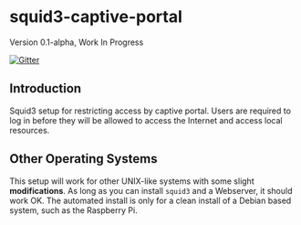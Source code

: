 # squid3-captive-portal
Version 0.1-alpha, Work In Progress

[![Gitter](https://badges.gitter.im/codebucketdev/squid3-captive-portal.svg)](https://gitter.im/codebucketdev/squid3-captive-portal?utm_source=badge&utm_medium=badge&utm_campaign=pr-badge)

## Introduction

Squid3 setup for restricting access by captive portal. Users are required to log in before they will be allowed to access the Internet and access local resources.

## Other Operating Systems

This setup will work for other UNIX-like systems with some slight **modifications**. As long as you can install `squid3` and a Webserver, it should work OK. The automated install is only for a clean install of a Debian based system, such as the Raspberry Pi.

